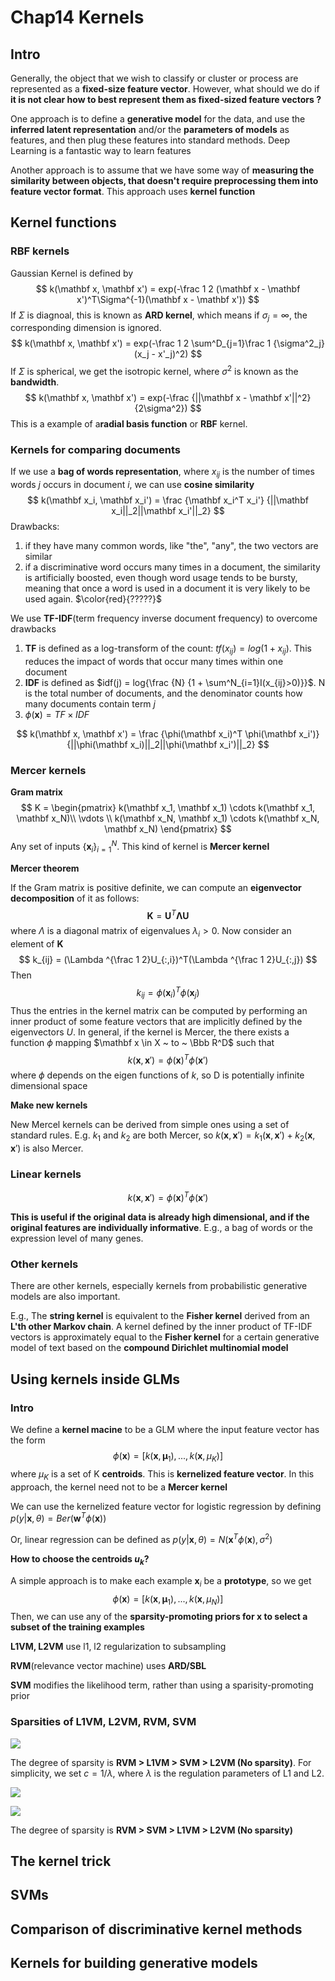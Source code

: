 # Chap14 Kernels

## Intro

Generally, the object that we wish to classify or cluster or process are represented as a **fixed-size feature vector**. However, what should we do if **it is not clear how to best represent them as fixed-sized feature vectors ?**

One approach is to define a **generative model** for the data, and use the **inferred latent representation** and/or the **parameters of models** as features, and then plug these features into standard methods. Deep Learning is a fantastic way to learn features

Another approach is to assume that we have some way of **measuring the similarity between objects, that doesn't require preprocessing them into feature vector format**. This approach uses **kernel function**

## Kernel functions

### RBF kernels

Gaussian Kernel is defined by
$$
k(\mathbf x, \mathbf x') = exp(-\frac 1 2 (\mathbf x - \mathbf x')^T\Sigma^{-1}(\mathbf x - \mathbf x'))
$$
If $\Sigma$ is diagnoal, this is known as **ARD kernel**, which means if $\sigma_j = \infty$, the corresponding dimension is ignored.
$$
k(\mathbf x, \mathbf x') = exp(-\frac 1 2 \sum^D_{j=1}\frac 1 {\sigma^2_j}(x_j - x'_j)^2)
$$
If $\Sigma$ is spherical, we get the isotropic kernel, where $\sigma^2$ is known as the **bandwidth**.
$$
k(\mathbf x, \mathbf x') = exp(-\frac {||\mathbf x - \mathbf x'||^2} {2\sigma^2})
$$
This is a example of a**radial basis function** or **RBF** kernel.

### Kernels for comparing documents

If we use a **bag of words representation**, where $x_{ij}$ is the number of times words $j$ occurs in document $i$, we can use **cosine similarity**
$$
k(\mathbf x_i, \mathbf x_i') = \frac {\mathbf x_i^T x_i'} {||\mathbf x_i||_2||\mathbf x_i'||_2}
$$
Drawbacks:

1. if they have many common words, like "the", "any", the two vectors are similar
2. if a discriminative word occurs many times in a document, the similarity is artificially boosted, even though word usage tends to be bursty, meaning that once a word is used in a document it is very likely to be used again. $\color{red}{?????}$

We use **TF-IDF**(term frequency inverse document frequency) to overcome drawbacks

1. **TF** is defined as a log-transform of the count: $tf(x_{ij}) = log(1 + x_{ij})$. This reduces the impact of words that occur many times within one document
2. **IDF** is defined as $idf(j) = log{\frac {N} {1 + \sum^N_{i=1}I(x_{ij}>0)}}$. N is the total number of documents, and the denominator counts how many documents contain term $j$
3. $\phi(\mathbf x) = TF \times IDF$

$$
k(\mathbf x, \mathbf x') = \frac {\phi(\mathbf x_i)^T \phi(\mathbf x_i')} {||\phi(\mathbf x_i)||_2||\phi(\mathbf x_i')||_2}
$$

### Mercer kernels

**Gram matrix**
$$
K = \begin{pmatrix} k(\mathbf x_1, \mathbf x_1) \cdots k(\mathbf x_1, \mathbf x_N)\\
\vdots \\
k(\mathbf x_N, \mathbf x_1) \cdots k(\mathbf x_N, \mathbf x_N)  
\end{pmatrix}
$$
Any set of inputs $\{ \mathbf x_i \}_{i=1}^N$. This kind of kernel is **Mercer kernel**

**Mercer theorem**

If the Gram matrix is positive definite, we can compute an **eigenvector decomposition** of it as follows:
$$
\mathbf K = \mathbf U^T\mathbf \Lambda\mathbf U
$$
where $\Lambda$ is a diagonal matrix of eigenvalues $\lambda_i > 0$. Now consider an element of $\mathbf K$
$$
k_{ij} = (\Lambda ^{\frac 1 2}U_{:,i})^T(\Lambda ^{\frac 1 2}U_{:,j})
$$
Then
$$
k_{ij} = \phi(\mathbf x_i)^T\phi(\mathbf x_j)
$$
Thus the entries in the kernel matrix can be computed by performing an inner product of some feature vectors that are implicitly defined by the eigenvectors $U$. In general, if the kernel is Mercer, the there exists a function $\phi$ mapping $\mathbf x \in X ~ to ~ \Bbb R^D$ such that
$$
k(\mathbf x, \mathbf x') = \phi(\mathbf x)^T \phi(\mathbf x')
$$
where $\phi$ depends on the eigen functions of $k$, so D is potentially infinite dimensional space

**Make new kernels**

New Mercel kernels can be derived from simple ones using a set of standard rules. E.g. $k_1$ and $k_2$ are both Mercer, so $k(\mathbf x, \mathbf x') = k_1(\mathbf x, \mathbf x') + k_2(\mathbf x, \mathbf x')$ is also Mercer.

### Linear kernels

$$
k(\mathbf x, \mathbf x') = \phi(\mathbf x)^T\phi(\mathbf x')
$$

**This is useful if the original data is already high dimensional, and if the original features are individually informative**. E.g., a bag of words or the expression level of many genes.

### Other kernels

There are other kernels, especially kernels from probabilistic generative models are also important.

E.g., The **string kernel** is equivalent to the **Fisher kernel** derived from an **L'th other Markov chain**. A kernel defined by the inner product of TF-IDF vectors is approximately equal to the **Fisher kernel** for a certain generative model of text based on the **compound Dirichlet multinomial model**  

## Using kernels inside GLMs

### Intro

We define a **kernel macine** to be a GLM where the input feature vector has the form
$$
\phi(\mathbf x) = [k(\mathbf x, \mathbf \mu_1), ..., k(\mathbf x, \mu_K)]
$$
where $\mu_K$ is a set of K **centroids**. This is **kernelized feature vector**. In this approach, the kernel need not to be a **Mercer kernel**

We can use the kernelized feature vector for logistic regression by defining $p(y|\mathbf x, \theta) = Ber(\mathbf w^T\phi(\mathbf x))$

Or, linear regression can be defined as $p(y|\mathbf x, \theta) = N(\mathbf x^T\phi(\mathbf x), \sigma^2)$

**How to choose the centroids $u_k$?**

A simple approach is to make each example $\mathbf x_i$ be a **prototype**, so we get
$$
\phi(\mathbf x) = [k(\mathbf x, \mathbf \mu_1), ..., k(\mathbf x, \mu_N)]
$$
Then, we can use any of the **sparsity-promoting priors for $\mathbf x$ to select a subset of the training examples**

**L1VM, L2VM** use l1, l2 regularization to subsampling

**RVM**(relevance vector machine) uses **ARD/SBL**

**SVM** modifies the likelihood term, rather than using a sparisity-promoting prior

### Sparsities of L1VM, L2VM, RVM, SVM

![](/assets/LogReg_Kernel.png)

The degree of sparsity is **RVM > L1VM > SVM > L2VM (No sparsity)**. For simplicity, we set $c = 1/\lambda$, where $\lambda$ is the regulation parameters of L1 and L2.

![](/assets/Reg_Kernel_Weights.png)

![](/assets/Reg_Kernel.png)

The degree of sparsity is **RVM > SVM > L1VM > L2VM (No sparsity)**

## The kernel trick

## SVMs

## Comparison of discriminative kernel methods

## Kernels for building generative models

